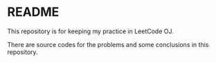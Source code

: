 # README

This repository is for keeping my practice in LeetCode OJ.

There are source codes for the problems and some conclusions in this repository.